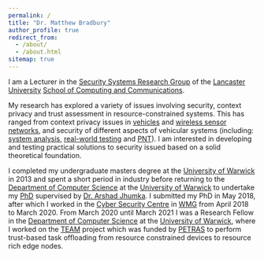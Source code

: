 ```yaml
---
permalink: /
title: "Dr. Matthew Bradbury"
author_profile: true
redirect_from: 
  - /about/
  - /about.html
sitemap: true
---
```


I am a Lecturer in the [Security Systems Research Group](https://www.lancaster.ac.uk/scc/research/security/) of the [Lancaster University](https://www.lancaster.ac.uk) [School of Computing and Communications](https://www.lancaster.ac.uk/scc/).

My research has explored a variety of issues involving security, context privacy and trust assessment in resource-constrained systems. This has ranged from context privacy issues in [vehicles](/publications/Bradbury_2020_PrivacyChallengesProtecting) and [wireless sensor networks](/projects/project-1-PhD/), and security of different aspects of vehicular systems (including: [system analysis](/projects/project-2-CAPRI), [real-world testing](/projects/project-3-IoT-TRaM) and [PNT](/projects/project-5-PNT)). I am interested in developing and testing practical solutions to security issued based on a solid theoretical foundation.

I completed my undergraduate masters degree at the [University of Warwick](https://warwick.ac.uk) in 2013 and spent a short period in industry before returning to the [Department of Computer Science](https://warwick.ac.uk/fac/sci/dcs) at the [University of Warwick](https://warwick.ac.uk) to undertake my [PhD](/projects/project-1-PhD/) supervised by [Dr. Arshad Jhumka](https://www2.warwick.ac.uk/fac/sci/dcs/people/Arshad_Jhumka). I submitted my PhD in May 2018, after which I worked in the [Cyber Security Centre](https://warwick.ac.uk/fac/sci/wmg/research/csc) in [WMG](https://warwick.ac.uk/fac/sci/wmg) from April 2018 to March 2020. From March 2020 until March 2021 I was a Research Fellow in the [Department of Computer Science](https://warwick.ac.uk/fac/sci/dcs) at the [University of Warwick](https://warwick.ac.uk), where I worked on the [TEAM](/projects/project-6-TEAM) project which was funded by [PETRAS](https://petras-iot.org) to perform trust-based task offloading from resource constrained devices to resource rich edge nodes.
